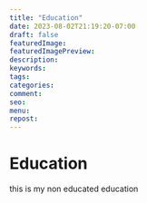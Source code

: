 ```yaml
---
title: "Education"
date: 2023-08-02T21:19:20-07:00
draft: false
featuredImage:
featuredImagePreview: 
description:
keywords:
tags: 
categories: 
comment:
seo:
menu:
repost:
---
```

# Education
this is my non educated education

